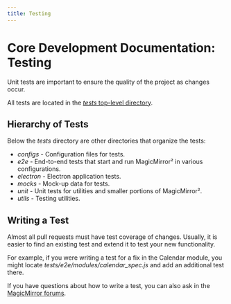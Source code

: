 ```yaml
---
title: Testing
---
```


# Core Development Documentation: Testing

Unit tests are important to ensure the quality of the project as changes occur.

All tests are located in the [*tests* top-level directory](https://github.com/MagicMirrorOrg/MagicMirror/tree/master/tests).

## Hierarchy of Tests

Below the *tests* directory are other directories that organize the tests:

* *configs* - Configuration files for tests.
* *e2e* - End-to-end tests that start and run MagicMirror² in various configurations.
* *electron* - Electron application tests.
* *mocks* - Mock-up data for tests.
* *unit* - Unit tests for utilities and smaller portions of MagicMirror².
* *utils* - Testing utilities.

## Writing a Test

Almost all pull requests must have test coverage of changes. Usually, it is easier to find an existing test and
extend it to test your new functionality.

For example, if you were writing a test for a fix in the Calendar module, you might locate *tests/e2e/modules/calendar_spec.js*
and add an additional test there.

If you have questions about how to write a test, you can also ask in the [MagicMirror forums](https://forum.magicmirror.builders/).
